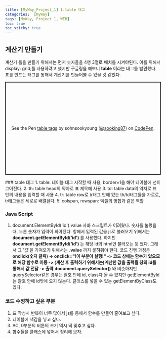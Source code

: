 ```yaml
---
title: [MyWay_Project_1] 1.table 태그
categories:  [MyWay]
tags: [MyWay, Project_1, WEB]
toc: true
toc_sticky: true
---
```


## 계산기 만들기
계산기 틀을 만들기 위해서는 먼저 숫자들을 4행 3열로 배치를 시켜야된다. 이를 위해서 display: grid;를 사용하려고 했지만 구글링을 해보니 **table** 이라는 태그를 발견했다. 표를 만드는 태그를 통해서 계산기를 만들어볼 수 있을 것 같았다.<br>
<p class="codepen" data-height="300" data-default-tab="html,result" data-slug-hash="Exwdeyq" data-user="sooking87" style="height: 300px; box-sizing: border-box; display: flex; align-items: center; justify-content: center; border: 2px solid; margin: 1em 0; padding: 1em;">
  <span>See the Pen <a href="https://codepen.io/sooking87/pen/Exwdeyq">
  table tags</a> by sohnsookyoung (<a href="https://codepen.io/sooking87">@sooking87</a>)
  on <a href="https://codepen.io">CodePen</a>.</span>
</p>
<script async src="https://cpwebassets.codepen.io/assets/embed/ei.js"></script>
### table 태그
1. table: 테이블 태그 시작할 때 사용, border=1을 해야 테이블에 선이 그어진다.
2. th: table head의 약자로 표 제목에 사용
3. td: table data의 약자로 표 안의 내용을 입력할 때 사용
4. tr: table row로 tr태그 안에 있는 th/td태그들을 가로로, tr태그들은 세로로 배열된다.
5. colspan, rowspan: 엑셀의 병합과 같은 역할

### Java Script
1. document.ElementById('id').value
자바 스크립트가 어려웠다. 숫자를 눌렀을 때, 누른 숫자가 입력이 되야됬다. 창에서 입력된 값을 js로 불러오기 위해서는 **document.getElementById('id')** 를 사용했다. 하지만 **document.getElementById('id')** 는 해당 id의 html만 불러오는 듯 했다. 그래서 그 '값'을 가져오기 위해서는 **.value** 까지 붙혀줘야 한다. 코드 진행 과정은 **onclick(숫자 클릭) -> onclick="!이 부분이 실행!" -> 코드 상에는 함수가 있으므로 해당 함수로 이동 -> (계산 후 출력하기 위해서는)계산한 값을 출력될 창의 id를 통해서 값 전달 -> 출력** **document.querySelector()** 와 비슷하지만 querySelector같은 경우는 괄호 안에 id, class다 올 수 있지만 getElementById는 괄호 안에 id밖에 오지 않는다. 클래스를 넣을 수 있는 getElementByClass도 있다.

### 코드 수정하고 싶은 부분
1. 표 작성시 반복이 너무 많아서 js를 통해서 함수를 만들어 줄여보고 싶다.
2. 테이블에 색감을 넣고 싶다.
3. AC, 0부분의 버튼의 크기 역시 딱 맞추고 싶다.
4. 함수들을 클래스에 넣어서 정리해 보자.
